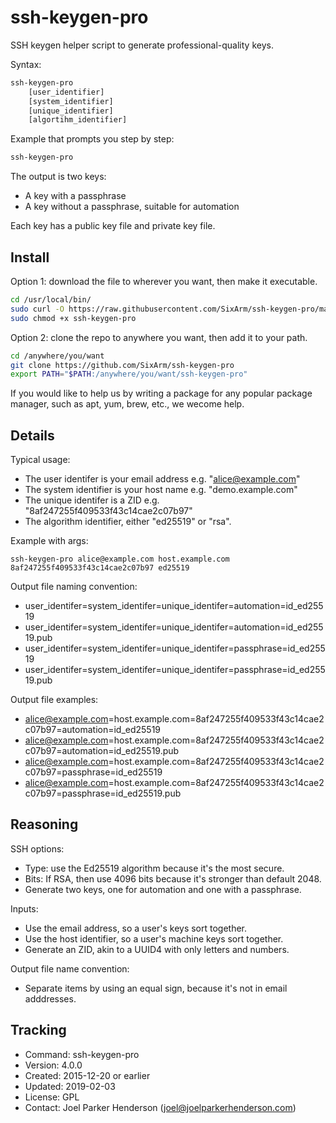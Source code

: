 # ssh-keygen-pro

SSH keygen helper script to generate professional-quality keys.

Syntax:

```sh
ssh-keygen-pro
    [user_identifier]
    [system_identifier]
    [unique_identifier]
    [algortihm_identifier]
```

Example that prompts you step by step:

```sh
ssh-keygen-pro
```

The output is two keys:

  * A key with a passphrase
  * A key without a passphrase, suitable for automation

Each key has a public key file and private key file.


## Install

Option 1: download the file to wherever you want, then make it executable.

```sh
cd /usr/local/bin/
sudo curl -O https://raw.githubusercontent.com/SixArm/ssh-keygen-pro/master/ssh-keygen-pro
sudo chmod +x ssh-keygen-pro
```

Option 2: clone the repo to anywhere you want, then add it to your path.

```sh
cd /anywhere/you/want
git clone https://github.com/SixArm/ssh-keygen-pro
export PATH="$PATH:/anywhere/you/want/ssh-keygen-pro"
```

If you would like to help us by writing a package for any popular package manager, such as apt, yum, brew, etc., we wecome help.


## Details

Typical usage:

  * The user identifer is your email address e.g. "alice@example.com"
  * The system identifier is your host name e.g. "demo.example.com"
  * The unique identifer is a ZID e.g. "8af247255f409533f43c14cae2c07b97"
  * The algorithm identifier, either "ed25519" or "rsa".
  
Example with args:

    ssh-keygen-pro alice@example.com host.example.com 8af247255f409533f43c14cae2c07b97 ed25519

Output file naming convention:

  * user_identifer=system_identifer=unique_identifer=automation=id_ed25519
  * user_identifer=system_identifer=unique_identifer=automation=id_ed25519.pub
  * user_identifer=system_identifer=unique_identifer=passphrase=id_ed25519
  * user_identifer=system_identifer=unique_identifer=passphrase=id_ed25519.pub

Output file examples:

  * alice@example.com=host.example.com=8af247255f409533f43c14cae2c07b97=automation=id_ed25519
  * alice@example.com=host.example.com=8af247255f409533f43c14cae2c07b97=automation=id_ed25519.pub
  * alice@example.com=host.example.com=8af247255f409533f43c14cae2c07b97=passphrase=id_ed25519
  * alice@example.com=host.example.com=8af247255f409533f43c14cae2c07b97=passphrase=id_ed25519.pub


## Reasoning

SSH options:

  * Type: use the Ed25519 algorithm because it's the most secure.
  * Bits: If RSA, then use 4096 bits because it's stronger than default 2048.
  * Generate two keys, one for automation and one with a passphrase.
  
Inputs:

  * Use the email address, so a user's keys sort together.
  * Use the host identifier, so a user's machine keys sort together.
  * Generate an ZID, akin to a UUID4 with only letters and numbers.

Output file name convention:

  * Separate items by using an equal sign, because it's not in email adddresses.


## Tracking

  * Command: ssh-keygen-pro
  * Version: 4.0.0
  * Created: 2015-12-20 or earlier
  * Updated: 2019-02-03
  * License: GPL
  * Contact: Joel Parker Henderson (joel@joelparkerhenderson.com)
